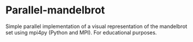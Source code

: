 # Parallel-mandelbrot
Simple parallel implementation of a visual representation of the mandelbrot set using mpi4py (Python and MPI). For educational purposes.
